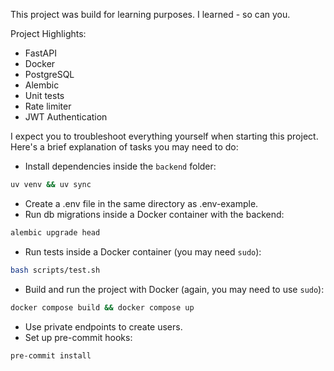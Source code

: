 This project was build for learning purposes. I learned - so can you.

Project Highlights:
- FastAPI
- Docker
- PostgreSQL
- Alembic
- Unit tests
- Rate limiter
- JWT Authentication

I expect you to troubleshoot everything yourself when starting this project. Here's a brief explanation of tasks you may need to do:

- Install dependencies inside the `backend` folder:
```bash
uv venv && uv sync
```
- Create a .env file in the same directory as .env-example.
- Run db migrations inside a Docker container with the backend:
```bash
alembic upgrade head
```
- Run tests inside a Docker container (you may need `sudo`):
```bash
bash scripts/test.sh
```
- Build and run the project with Docker (again, you may need to use `sudo`):
```bash
docker compose build && docker compose up
```
- Use private endpoints to create users.
- Set up pre-commit hooks:
```bash
pre-commit install
```
